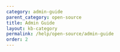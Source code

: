 ```yaml
---
category: admin-guide
parent_category: open-source
title: Admin Guide
layout: kb-category
permalink: /help/open-source/admin-guide
order: 2
---
```

